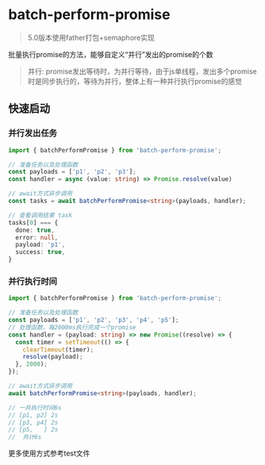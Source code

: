 # batch-perform-promise

> 5.0版本使用father打包+semaphore实现

批量执行promise的方法，能够自定义“并行”发出的promise的个数

> 并行: promise发出等待时，为并行等待，由于js单线程，发出多个promise时是同步执行的，等待为并行，整体上有一种并行执行promise的感觉


## 快速启动

### 并行发出任务

```ts
import { batchPerformPromise } from 'batch-perform-promise';

// 准备任务以及处理函数
const payloads = ['p1', 'p2', 'p3'];
const handler = async (value: string) => Promise.resolve(value)

// await方式异步调用
const tasks = await batchPerformPromise<string>(payloads, handler);

// 查看调用结果 task
tasks[0] === {
  done: true,
  error: null,
  payload: 'p1',
  success: true,
}
```

### 并行执行时间

```ts
import { batchPerformPromise } from 'batch-perform-promise';

// 准备任务以及处理函数
const payloads = ['p1', 'p2', 'p3', 'p4', 'p5'];
// 处理函数，每2000ms执行完成一个promise
const handler = (payload: string) => new Promise((resolve) => {
  const timer = setTimeout(() => {
    clearTimeout(timer);
    resolve(payload);
  }, 2000);
});

// await方式异步调用
await batchPerformPromise<string>(payloads, handler);

// 一共执行时间6s
// [p1, p2] 2s
// [p3, p4] 2s
// [p5,   ] 2s
//  共计6s
```

更多使用方式参考test文件
